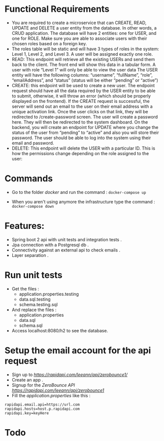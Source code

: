 
# Functional Requirements

* You are required to create a microservice that can CREATE, READ, UPDATE and DELETE a user entity from the database. In other words, a CRUD application.
The database will have 2 entities: one for USER, and one for ROLE. Make sure you are able to associate users with their chosen roles based on a foreign key.
* The roles table will be static and will have 3 types of roles in the system: Level 1, Level 2, and Level 3.
A user will be assigned exactly one role.
* READ: This endpoint will retrieve all the existing USERs and send them back to the client. The front end will show this data in a tabular form.
A user with role “Level 1” will only be able to view the user data
The USER entity will have the following columns: “username”, “fullName”, “role”, “emailAddress”, and “status” (status will be either “pending” or “active”)
* CREATE: this endpoint will be used to create a new user. The endpoint request should have all the data required by the USER entity to be able to submit, otherwise, it will throw an error (which should be properly displayed on the frontend).
If the CREATE request is successful, the server will send out an email to the user on their email address with a unique activation link.
Once the user clicks on that link, they will be redirected to <your application url>/create-password screen.
The user will create a password here. They will then be redirected to the system dashboard. On the backend, you will create an endpoint for UPDATE where you change the status of the user from “pending” to “active” and also you will store their password.
The user should be able to log into the system using their email and password.
* DELETE: This endpoint will delete the USER with a particular ID.
This is how the permissions change depending on the role assigned to the user:

Commands
========

* Go to the folder *docker* and run the command :
`docker-compose up`

* When you aren't using anymore the infrastructure type the command :
`docker-compose down`

Features:
=========

* Spring boot 2 api with unit tests and integration tests .
* Jpa connection with a Postgresql db .
* Connectivity against an external api to check emails .
* Layer separation .

Run unit tests
==============

* Get the files :
    * application.properties.testing
    * data.sql.testing
    * schema.testing.sql
* And replace the files :
    * application.properties
    * data.sql
    * schema.sql
* Access localhost:8080/h2 to see the database. 

Setup the email account for the api request
===========================================

* Sign up to *https://rapidapi.com/leeann/api/zerobounce1/*
* Create an app .
* Signup for the *ZeroBounce API* *https://rapidapi.com/leeann/api/zerobounce1*
* Fill the *application.properties* like this :
```
rapidapi.email.api=https://url.com
rapidapi.hosts=host.p.rapidapi.com
rapidapi.key=keyHere
```


Todo
====



